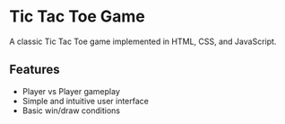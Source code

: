 # Tic Tac Toe Game

A classic Tic Tac Toe game implemented in HTML, CSS, and JavaScript.

## Features

- Player vs Player gameplay
- Simple and intuitive user interface
- Basic win/draw conditions
